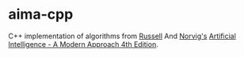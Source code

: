 # aima-cpp

C++ implementation of algorithms from [Russell](http://www.cs.berkeley.edu/~russell/) And [Norvig's](http://www.norvig.com/) [Artificial Intelligence - A Modern Approach 4th Edition](http://aima.cs.berkeley.edu/).

